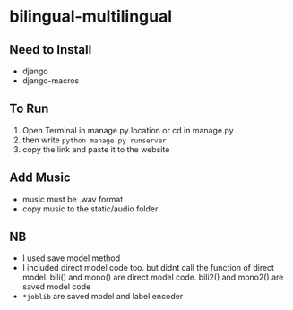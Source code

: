 # bilingual-multilingual

## Need to Install
- django
- django-macros

## To Run
1. Open Terminal in manage.py location or cd in manage.py
2. then write `python manage.py runserver`
3. copy the link and paste it to the website

## Add Music
- music must be .wav format
- copy music to the static/audio folder

## NB
- I used save model method
- I included direct model code too. but didnt call the function of direct model. bili() and mono() are direct model code. bili2() and mono2() are saved model code
- `*joblib` are saved model and label encoder
